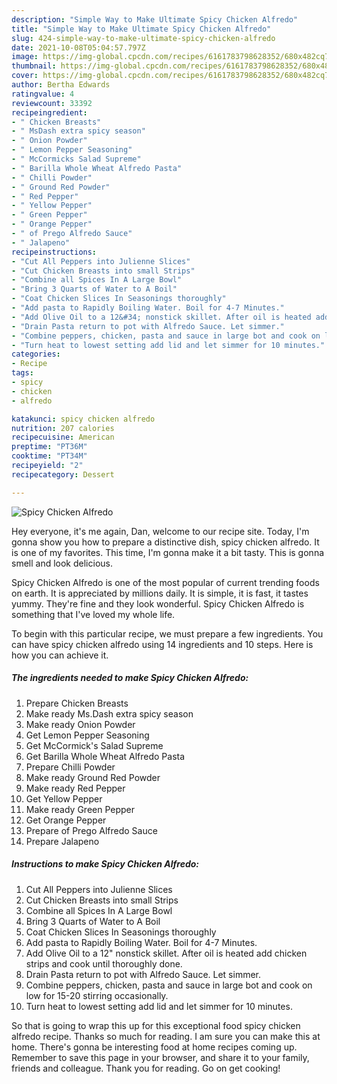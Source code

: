 ```yaml
---
description: "Simple Way to Make Ultimate Spicy Chicken Alfredo"
title: "Simple Way to Make Ultimate Spicy Chicken Alfredo"
slug: 424-simple-way-to-make-ultimate-spicy-chicken-alfredo
date: 2021-10-08T05:04:57.797Z
image: https://img-global.cpcdn.com/recipes/6161783798628352/680x482cq70/spicy-chicken-alfredo-recipe-main-photo.jpg
thumbnail: https://img-global.cpcdn.com/recipes/6161783798628352/680x482cq70/spicy-chicken-alfredo-recipe-main-photo.jpg
cover: https://img-global.cpcdn.com/recipes/6161783798628352/680x482cq70/spicy-chicken-alfredo-recipe-main-photo.jpg
author: Bertha Edwards
ratingvalue: 4
reviewcount: 33392
recipeingredient:
- " Chicken Breasts"
- " MsDash extra spicy season"
- " Onion Powder"
- " Lemon Pepper Seasoning"
- " McCormicks Salad Supreme"
- " Barilla Whole Wheat Alfredo Pasta"
- " Chilli Powder"
- " Ground Red Powder"
- " Red Pepper"
- " Yellow Pepper"
- " Green Pepper"
- " Orange Pepper"
- " of Prego Alfredo Sauce"
- " Jalapeno"
recipeinstructions:
- "Cut All Peppers into Julienne Slices"
- "Cut Chicken Breasts into small Strips"
- "Combine all Spices In A Large Bowl"
- "Bring 3 Quarts of Water to A Boil"
- "Coat Chicken Slices In Seasonings thoroughly"
- "Add pasta to Rapidly Boiling Water. Boil for 4-7 Minutes."
- "Add Olive Oil to a 12&#34; nonstick skillet. After oil is heated add chicken strips and cook until thoroughly done."
- "Drain Pasta return to pot with Alfredo Sauce. Let simmer."
- "Combine peppers, chicken, pasta and sauce in large bot and cook on low for 15-20 stirring occasionally."
- "Turn heat to lowest setting add lid and let simmer for 10 minutes."
categories:
- Recipe
tags:
- spicy
- chicken
- alfredo

katakunci: spicy chicken alfredo 
nutrition: 207 calories
recipecuisine: American
preptime: "PT36M"
cooktime: "PT34M"
recipeyield: "2"
recipecategory: Dessert

---
```



![Spicy Chicken Alfredo](https://img-global.cpcdn.com/recipes/6161783798628352/680x482cq70/spicy-chicken-alfredo-recipe-main-photo.jpg)

Hey everyone, it's me again, Dan, welcome to our recipe site. Today, I'm gonna show you how to prepare a distinctive dish, spicy chicken alfredo. It is one of my favorites. This time, I'm gonna make it a bit tasty. This is gonna smell and look delicious.

Spicy Chicken Alfredo is one of the most popular of current trending foods on earth. It is appreciated by millions daily. It is simple, it is fast, it tastes yummy. They're fine and they look wonderful. Spicy Chicken Alfredo is something that I've loved my whole life.




To begin with this particular recipe, we must prepare a few ingredients. You can have spicy chicken alfredo using 14 ingredients and 10 steps. Here is how you can achieve it.

<!--inarticleads1-->

##### The ingredients needed to make Spicy Chicken Alfredo:

1. Prepare  Chicken Breasts
1. Make ready  Ms.Dash extra spicy season
1. Make ready  Onion Powder
1. Get  Lemon Pepper Seasoning
1. Get  McCormick&#39;s Salad Supreme
1. Get  Barilla Whole Wheat Alfredo Pasta
1. Prepare  Chilli Powder
1. Make ready  Ground Red Powder
1. Make ready  Red Pepper
1. Get  Yellow Pepper
1. Make ready  Green Pepper
1. Get  Orange Pepper
1. Prepare  of Prego Alfredo Sauce
1. Prepare  Jalapeno




<!--inarticleads2-->

##### Instructions to make Spicy Chicken Alfredo:

1. Cut All Peppers into Julienne Slices
1. Cut Chicken Breasts into small Strips
1. Combine all Spices In A Large Bowl
1. Bring 3 Quarts of Water to A Boil
1. Coat Chicken Slices In Seasonings thoroughly
1. Add pasta to Rapidly Boiling Water. Boil for 4-7 Minutes.
1. Add Olive Oil to a 12&#34; nonstick skillet. After oil is heated add chicken strips and cook until thoroughly done.
1. Drain Pasta return to pot with Alfredo Sauce. Let simmer.
1. Combine peppers, chicken, pasta and sauce in large bot and cook on low for 15-20 stirring occasionally.
1. Turn heat to lowest setting add lid and let simmer for 10 minutes.




So that is going to wrap this up for this exceptional food spicy chicken alfredo recipe. Thanks so much for reading. I am sure you can make this at home. There's gonna be interesting food at home recipes coming up. Remember to save this page in your browser, and share it to your family, friends and colleague. Thank you for reading. Go on get cooking!

